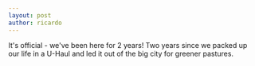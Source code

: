 ```yaml
---
layout: post
author: ricardo
---
```


It's official - we've been here for 2 years! Two years since we packed up our life in a U-Haul and led it out of the big city for greener pastures. 